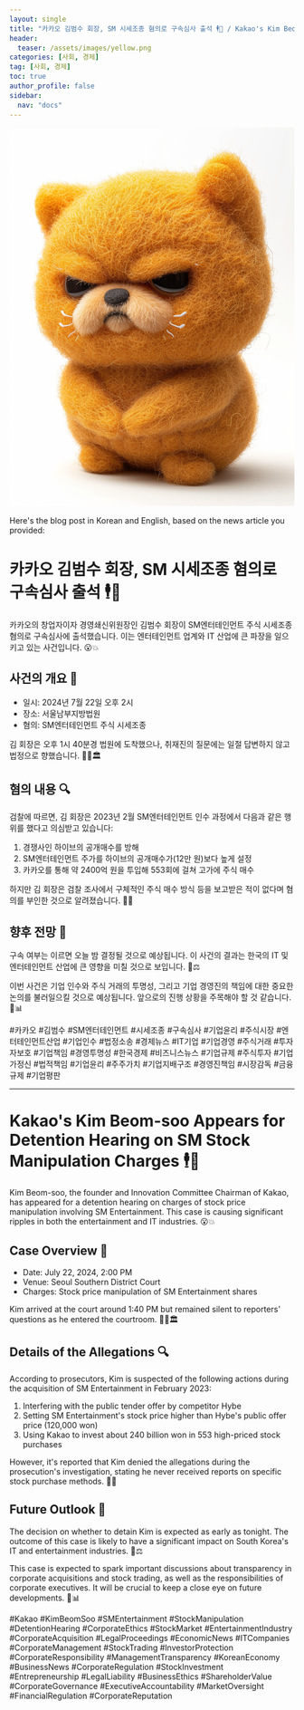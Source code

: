 ```yaml
---
layout: single
title: "카카오 김범수 회장, SM 시세조종 혐의로 구속심사 출석 🕴️💼 / Kakao's Kim Beom-soo Appears for Detention Hearing on SM Stock Manipulation Charges 🕴️💼"
header:
  teaser: /assets/images/yellow.png
categories: [사회, 경제]
tag: [사회, 경제]
toc: true
author_profile: false
sidebar:
  nav: "docs"
---
```

!["주목"](/assets/images/yellow.png)

Here's the blog post in Korean and English, based on the news article you provided:

# 카카오 김범수 회장, SM 시세조종 혐의로 구속심사 출석 🕴️💼

카카오의 창업자이자 경영쇄신위원장인 김범수 회장이 SM엔터테인먼트 주식 시세조종 혐의로 구속심사에 출석했습니다. 이는 엔터테인먼트 업계와 IT 산업에 큰 파장을 일으키고 있는 사건입니다. 😮💥

## 사건의 개요 📜

- 일시: 2024년 7월 22일 오후 2시
- 장소: 서울남부지방법원
- 혐의: SM엔터테인먼트 주식 시세조종

김 회장은 오후 1시 40분경 법원에 도착했으나, 취재진의 질문에는 일절 답변하지 않고 법정으로 향했습니다. 🚶‍♂️🏛️

## 혐의 내용 🔍

검찰에 따르면, 김 회장은 2023년 2월 SM엔터테인먼트 인수 과정에서 다음과 같은 행위를 했다고 의심받고 있습니다:

1. 경쟁사인 하이브의 공개매수를 방해
2. SM엔터테인먼트 주가를 하이브의 공개매수가(12만 원)보다 높게 설정
3. 카카오를 통해 약 2400억 원을 투입해 553회에 걸쳐 고가에 주식 매수

하지만 김 회장은 검찰 조사에서 구체적인 주식 매수 방식 등을 보고받은 적이 없다며 혐의를 부인한 것으로 알려졌습니다. 🤔💬

## 향후 전망 🔮

구속 여부는 이르면 오늘 밤 결정될 것으로 예상됩니다. 이 사건의 결과는 한국의 IT 및 엔터테인먼트 산업에 큰 영향을 미칠 것으로 보입니다. 🌙⚖️

이번 사건은 기업 인수와 주식 거래의 투명성, 그리고 기업 경영진의 책임에 대한 중요한 논의를 불러일으킬 것으로 예상됩니다. 앞으로의 진행 상황을 주목해야 할 것 같습니다. 👀📊

#카카오 #김범수 #SM엔터테인먼트 #시세조종 #구속심사 #기업윤리 #주식시장 #엔터테인먼트산업 #기업인수 #법정소송 #경제뉴스 #IT기업 #기업경영 #주식거래 #투자자보호 #기업책임 #경영투명성 #한국경제 #비즈니스뉴스 #기업규제 #주식투자 #기업가정신 #법적책임 #기업윤리 #주주가치 #기업지배구조 #경영진책임 #시장감독 #금융규제 #기업평판

---

# Kakao's Kim Beom-soo Appears for Detention Hearing on SM Stock Manipulation Charges 🕴️💼

Kim Beom-soo, the founder and Innovation Committee Chairman of Kakao, has appeared for a detention hearing on charges of stock price manipulation involving SM Entertainment. This case is causing significant ripples in both the entertainment and IT industries. 😮💥

## Case Overview 📜

- Date: July 22, 2024, 2:00 PM
- Venue: Seoul Southern District Court
- Charges: Stock price manipulation of SM Entertainment shares

Kim arrived at the court around 1:40 PM but remained silent to reporters' questions as he entered the courtroom. 🚶‍♂️🏛️

## Details of the Allegations 🔍

According to prosecutors, Kim is suspected of the following actions during the acquisition of SM Entertainment in February 2023:

1. Interfering with the public tender offer by competitor Hybe
2. Setting SM Entertainment's stock price higher than Hybe's public offer price (120,000 won)
3. Using Kakao to invest about 240 billion won in 553 high-priced stock purchases

However, it's reported that Kim denied the allegations during the prosecution's investigation, stating he never received reports on specific stock purchase methods. 🤔💬

## Future Outlook 🔮

The decision on whether to detain Kim is expected as early as tonight. The outcome of this case is likely to have a significant impact on South Korea's IT and entertainment industries. 🌙⚖️

This case is expected to spark important discussions about transparency in corporate acquisitions and stock trading, as well as the responsibilities of corporate executives. It will be crucial to keep a close eye on future developments. 👀📊

#Kakao #KimBeomSoo #SMEntertainment #StockManipulation #DetentionHearing #CorporateEthics #StockMarket #EntertainmentIndustry #CorporateAcquisition #LegalProceedings #EconomicNews #ITCompanies #CorporateManagement #StockTrading #InvestorProtection #CorporateResponsibility #ManagementTransparency #KoreanEconomy #BusinessNews #CorporateRegulation #StockInvestment #Entrepreneurship #LegalLiability #BusinessEthics #ShareholderValue #CorporateGovernance #ExecutiveAccountability #MarketOversight #FinancialRegulation #CorporateReputation